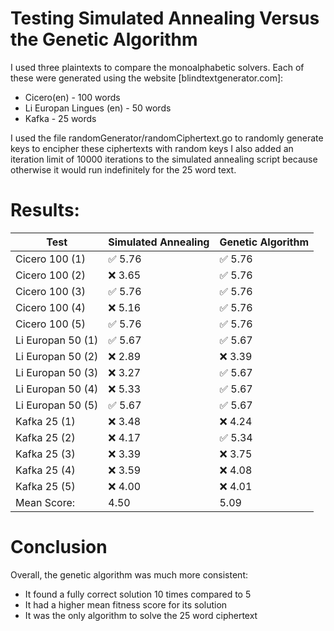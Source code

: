 # Testing Simulated Annealing Versus the Genetic Algorithm

I used three plaintexts to compare the monoalphabetic solvers. Each of these were generated using the website [blindtextgenerator.com]:
- Cicero(en) - 100 words
- Li Europan Lingues (en) - 50 words
- Kafka - 25 words


I used the file randomGenerator/randomCiphertext.go to randomly generate keys to encipher these ciphertexts with random keys
I also added an iteration limit of 10000 iterations to the simulated annealing script because otherwise it would run indefinitely for the 25 word text.

# Results:
| Test                | Simulated Annealing | Genetic Algorithm |
| ----------------- | ------------------- | ----------------- |
| Cicero 100 (1)                     |  ✅ 5.76                                |  ✅ 5.76                            |
| Cicero 100 (2)                     | ❌ 3.65                                 | ✅ 5.76                             |
| Cicero 100 (3)                     | ✅ 5.76                                 | ✅ 5.76                             |
| Cicero 100 (4)                     | ❌ 5.16                                 | ✅ 5.76                             |
| Cicero 100 (5)                     | ✅ 5.76                                 | ✅ 5.76                             |
| Li Europan 50 (1)                  | ✅ 5.67                                 | ✅ 5.67                             |
| Li Europan 50 (2)                  | ❌ 2.89                                 | ❌ 3.39                             |
| Li Europan 50 (3)                  | ❌ 3.27                                 | ✅ 5.67                             |
| Li Europan 50 (4)                  | ❌ 5.33                                 | ✅ 5.67                             |
| Li Europan 50 (5)                  | ✅ 5.67                                 | ✅ 5.67                             |
| Kafka 25 (1)                       | ❌ 3.48                                 | ❌ 4.24                             |
| Kafka 25 (2)                       | ❌ 4.17                                 | ✅ 5.34                             |
| Kafka 25 (3)                       | ❌ 3.39                                 | ❌ 3.75                             |
| Kafka 25 (4)                       | ❌ 3.59                                 | ❌ 4.08                             |
| Kafka 25 (5)                       | ❌ 4.00                                 | ❌ 4.01                             |
| Mean Score:                        | 4.50                                   | 5.09                               |

# Conclusion

Overall, the genetic algorithm was much more consistent:
- It found a fully correct solution 10 times compared to 5
- It had a higher mean fitness score for its solution
- It was the only algorithm to solve the 25 word ciphertext 
